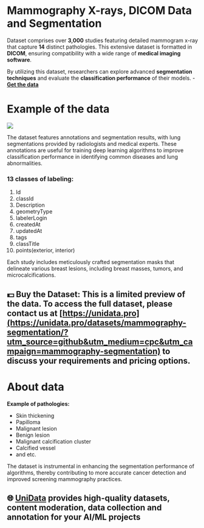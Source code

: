 # Mammography X-rays, DICOM Data and Segmentation

Dataset comprises over **3,000** studies featuring detailed mammogram x-ray that capture **14** distinct pathologies. This extensive dataset is formatted in **DICOM**, ensuring compatibility with a wide range of **medical imaging software**.

By utilizing this dataset, researchers can explore advanced **segmentation techniques** and evaluate the **classification performance** of their models. -  **[Get the data](https://unidata.pro/datasets/mammography-segmentation/?utm_source=github&utm_medium=cpc&utm_campaign=mammography-segmentation)**

# Example of the data
![](https://www.googleapis.com/download/storage/v1/b/kaggle-user-content/o/inbox%2F22059654%2F12611a74e8cf66fd9ff06491b7448644%2FFrame%20171.png?generation=1732669004646494&alt=media)

The dataset features annotations and segmentation results, with lung segmentations provided by radiologists and medical experts. These annotations are useful for training deep learning algorithms to improve classification performance in identifying common diseases and lung abnormalities.
### 13 classes of labeling:
1. Id
2. classId
3. Description
4. geometryType
5. labelerLogin
6. createdAt
7. updatedAt
8. tags
9. classTitle
10. points(exterior, interior)

Each study includes meticulously crafted segmentation masks that delineate various breast lesions, including breast masses, tumors, and microcalcifications.
## 💵 Buy the Dataset: This is a limited preview of the data. To access the full dataset, please contact us at [https://unidata.pro](https://unidata.pro/datasets/mammography-segmentation/?utm_source=github&utm_medium=cpc&utm_campaign=mammography-segmentation) to discuss your requirements and pricing options.

# About data
**Example of pathologies:**
- Skin thickening
- Papilloma
- Malignant lesion 
- Benign lesion
- Malignant calcification cluster
- Calcified vessel
- and etc.

The dataset is instrumental in enhancing the segmentation performance of algorithms, thereby contributing to more accurate cancer detection and improved screening mammography practices.

## 🌐 [UniData](https://unidata.pro/datasets/mammography-segmentation/?utm_source=github&utm_medium=cpc&utm_campaign=mammography-segmentation) provides high-quality datasets, content moderation, data collection and annotation for your AI/ML projects 

